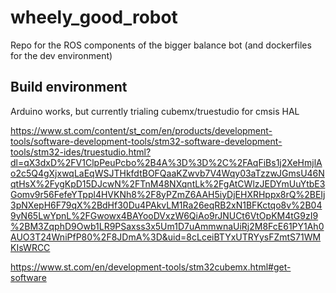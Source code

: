 # wheely_good_robot
Repo for the ROS components of the bigger balance bot (and dockerfiles for the dev environment)

## Build environment

Arduino works, but currently trialing cubemx/truestudio for cmsis HAL 

https://www.st.com/content/st_com/en/products/development-tools/software-development-tools/stm32-software-development-tools/stm32-ides/truestudio.html?dl=qX3dxD%2FV1ClpPeuPcbo%2B4A%3D%3D%2C%2FAqFiBs1j2XeHmjlAo2c5Q4gXjxwqLaEqWSJTHkfdtBOFQaaKZwvb7V4Wqy03aTzzwJGmsU46NqtHsX%2FygKpD15DJcwN%2FTnM48NXqntLk%2FgAtCWlzJEDYmUuYtbE3Gomv9r56FefeYTppl4HVKNh8%2F8yPZmZ6AAH5iyDjEHXRHppx8rQ%2BEIj3pNXepH6F79qX%2BdHf30Du4PAkvLM1Ra26eqRB2xN1BFKctqo8v%2B049yN65LwYpnL%2FGwowx4BAYooDVxzW6QiAo9rJNUCt6VtOpKM4tG9zI9%2BM3ZqphD9Owb1LR9PSaxss3x5Um1D7uAmmwnaUiRj2M8FcE61PY1Ah0AUO3T24WniPfP80%2F8JDmA%3D&uid=8cLceiBTYxUTRYysFZmtS71WMKIsWRCC

https://www.st.com/en/development-tools/stm32cubemx.html#get-software
